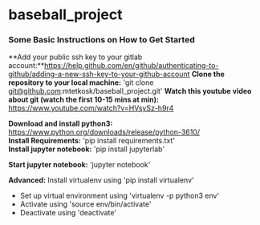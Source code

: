 # baseball_project

### Some Basic Instructions on How to Get Started

**Add your public ssh key to your gitlab account:**https://help.github.com/en/github/authenticating-to-github/adding-a-new-ssh-key-to-your-github-account
**Clone the repository to your local machine:** 'git clone git@github.com:mtetkosk/baseball_project.git'
**Watch this youtube video about git (watch the first 10-15 mins at min):** https://www.youtube.com/watch?v=HVsySz-h9r4

**Download and install python3:** https://www.python.org/downloads/release/python-3610/  
**Install Requirements:** 'pip install requirements.txt'  
**Install jupyter notebook:** 'pip install jupyterlab'  
  
**Start jupyter notebook:** 'jupyter notebook' 

**Advanced:** Install virtualenv using 'pip install virtualenv'  
- Set up virtual environment using 'virtualenv -p python3 env'  
- Activate using 'source env/bin/activate'  
- Deactivate using 'deactivate'  